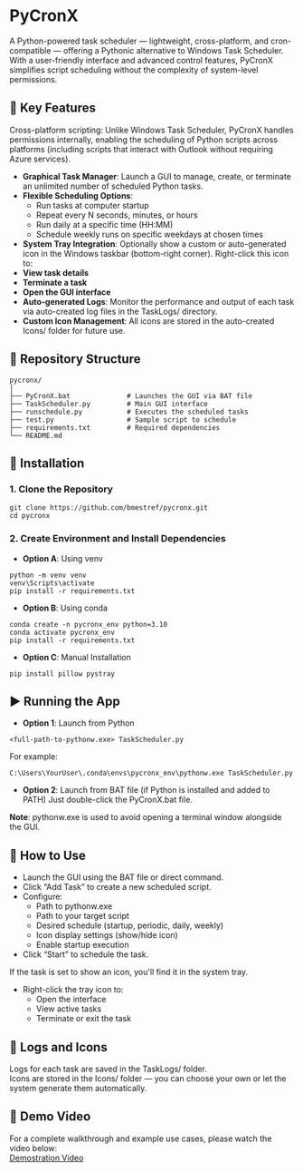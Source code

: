# PyCronX
A Python-powered task scheduler — lightweight, cross-platform, and cron-compatible — offering a Pythonic alternative to Windows Task Scheduler. With a user-friendly interface and advanced control features, PyCronX simplifies script scheduling without the complexity of system-level permissions. <br/>

## 🔧 Key Features
Cross-platform scripting: Unlike Windows Task Scheduler, PyCronX handles permissions internally, enabling the scheduling of Python scripts across platforms (including scripts that interact with Outlook without requiring Azure services). <br/>

- **Graphical Task Manager**: Launch a GUI to manage, create, or terminate an unlimited number of scheduled Python tasks.
- **Flexible Scheduling Options**:
  - Run tasks at computer startup
  - Repeat every N seconds, minutes, or hours
  - Run daily at a specific time (HH:MM)
  - Schedule weekly runs on specific weekdays at chosen times
- **System Tray Integration**: Optionally show a custom or auto-generated icon in the Windows taskbar (bottom-right corner). Right-click this icon to:
- **View task details**
- **Terminate a task**
- **Open the GUI interface**
- **Auto-generated Logs**: Monitor the performance and output of each task via auto-created log files in the TaskLogs/ directory.
- **Custom Icon Management**: All icons are stored in the auto-created Icons/ folder for future use.

## 📁 Repository Structure
```
pycronx/
│
├── PyCronX.bat              # Launches the GUI via BAT file
├── TaskScheduler.py         # Main GUI interface
├── runschedule.py           # Executes the scheduled tasks
├── test.py                  # Sample script to schedule
├── requirements.txt         # Required dependencies
└── README.md
```

## 🚀 Installation
### 1. Clone the Repository
```
git clone https://github.com/bmestref/pycronx.git
cd pycronx
```

### 2. Create Environment and Install Dependencies
- **Option A**: Using venv
```
python -m venv venv
venv\Scripts\activate
pip install -r requirements.txt
```
- **Option B**: Using conda
```
conda create -n pycronx_env python=3.10
conda activate pycronx_env
pip install -r requirements.txt
```

- **Option C**: Manual Installation
```
pip install pillow pystray
```

## ▶️ Running the App
- **Option 1**: Launch from Python
```
<full-path-to-pythonw.exe> TaskScheduler.py
```
For example: <br/>
```
C:\Users\YourUser\.conda\envs\pycronx_env\pythonw.exe TaskScheduler.py
```
- **Option 2**: Launch from BAT file (if Python is installed and added to PATH)
Just double-click the PyCronX.bat file. <br/>

**Note**: pythonw.exe is used to avoid opening a terminal window alongside the GUI. <br/>

## 🧠 How to Use
- Launch the GUI using the BAT file or direct command.
- Click “Add Task” to create a new scheduled script.
- Configure:
  - Path to pythonw.exe
  - Path to your target script
  - Desired schedule (startup, periodic, daily, weekly)
  - Icon display settings (show/hide icon)
  - Enable startup execution
- Click “Start” to schedule the task.

If the task is set to show an icon, you'll find it in the system tray. <br/>

- Right-click the tray icon to:
  - Open the interface
  - View active tasks
  - Terminate or exit the task

## 📂 Logs and Icons
Logs for each task are saved in the TaskLogs/ folder. <br/>
Icons are stored in the Icons/ folder — you can choose your own or let the system generate them automatically. <br/>

## 🎥 Demo Video
For a complete walkthrough and example use cases, please watch the video below: <br/>
[Demostration Video](video_demostration.mp4)

